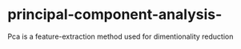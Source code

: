 # principal-component-analysis-
Pca is a feature-extraction method used for dimentionality reduction
